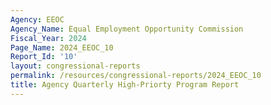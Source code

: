 ```yaml
---
Agency: EEOC
Agency_Name: Equal Employment Opportunity Commission
Fiscal_Year: 2024
Page_Name: 2024_EEOC_10
Report_Id: '10'
layout: congressional-reports
permalink: /resources/congressional-reports/2024_EEOC_10
title: Agency Quarterly High-Priorty Program Report
---
```

